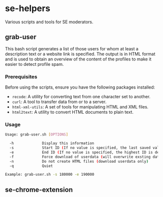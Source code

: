 # se-helpers

Various scripts and tools for SE moderators.

## grab-user

This bash script generates a list of those users for whom at least a description text or a website link is specified. The output is in HTML format and is used to obtain an overview of the content of the profiles to make it easier to detect profile spam.

### Prerequisites

Before using the scripts, ensure you have the following packages installed:

- `recode`: A utility for converting text from one character set to another.
- `curl`: A tool to transfer data from or to a server.
- `html-xml-utils`: A set of tools for manipulating HTML and XML files.
- `html2text`: A utility to convert HTML documents to plain text.

### Usage

```bash
Usage: grab-user.sh [OPTIONS]

  -h             Display this information
  -s             Start ID (If no value is specified, the last saved value is used, see configuration file)
  -e             End ID (If no value is specified, the highest ID is determined automatically)
  -f             Force download of userdata (will overwrite exsting data!)
  -n             Do not create HTML files (download userdata only)
  -q             Quiet

Example: grab-user.sh -s 180000 -e 190000
```

## se-chrome-extension
